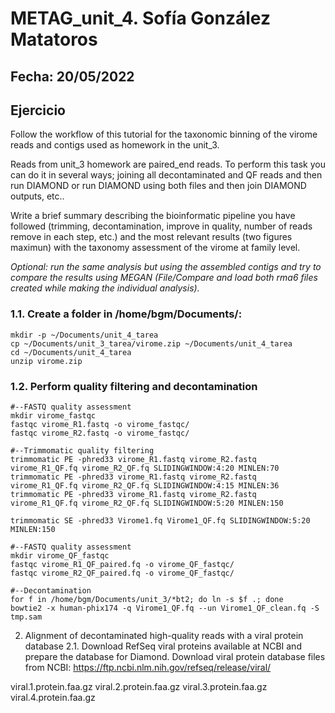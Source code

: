 # METAG_unit_4. Sofía González Matatoros
## Fecha: 20/05/2022
## Ejercicio
Follow the workflow of this tutorial for the taxonomic binning of the virome reads and contigs used as homework in the unit_3.

Reads from unit_3 homework are paired_end reads. To perform this task you can do it in several ways; joining all decontaminated and QF reads and then run DIAMOND or run DIAMOND using both files and then join DIAMOND outputs, etc..

Write a brief summary describing the bioinformatic pipeline you have followed (trimming, decontamination, improve in quality, number of reads remove in each step, etc.) and the most relevant results (two figures maximun) with the taxonomy assessment of the virome at family level.

*Optional: run the same analysis but using the assembled contigs and try to compare the results using MEGAN (File/Compare and load both rma6 files created while making the individual analysis).*

### 1.1. Create a folder in /home/bgm/Documents/:
```
mkdir -p ~/Documents/unit_4_tarea
cp ~/Documents/unit_3_tarea/virome.zip ~/Documents/unit_4_tarea
cd ~/Documents/unit_4_tarea
unzip virome.zip
```
### 1.2. Perform quality filtering and decontamination
```
#--FASTQ quality assessment
mkdir virome_fastqc
fastqc virome_R1.fastq -o virome_fastqc/
fastqc virome_R2.fastq -o virome_fastqc/

#--Trimmomatic quality filtering
trimmomatic PE -phred33 virome_R1.fastq virome_R2.fastq virome_R1_QF.fq virome_R2_QF.fq SLIDINGWINDOW:4:20 MINLEN:70
trimmomatic PE -phred33 virome_R1.fastq virome_R2.fastq virome_R1_QF.fq virome_R2_QF.fq SLIDINGWINDOW:4:15 MINLEN:36
trimmomatic PE -phred33 virome_R1.fastq virome_R2.fastq virome_R1_QF.fq virome_R2_QF.fq SLIDINGWINDOW:5:20 MINLEN:150

trimmomatic SE -phred33 Virome1.fq Virome1_QF.fq SLIDINGWINDOW:5:20 MINLEN:150

#--FASTQ quality assessment
mkdir virome_QF_fastqc
fastqc virome_R1_QF_paired.fq -o virome_QF_fastqc/
fastqc virome_R2_QF_paired.fq -o virome_QF_fastqc/

#--Decontamination
for f in /home/bgm/Documents/unit_3/*bt2; do ln -s $f .; done
bowtie2 -x human-phix174 -q Virome1_QF.fq --un Virome1_QF_clean.fq -S tmp.sam
```
2. Alignment of decontaminated high-quality reads with a viral protein database
2.1. Download RefSeq viral proteins available at NCBI and prepare the database for Diamond.
Download viral protein database files from NCBI: https://ftp.ncbi.nlm.nih.gov/refseq/release/viral/

viral.1.protein.faa.gz
viral.2.protein.faa.gz
viral.3.protein.faa.gz
viral.4.protein.faa.gz
